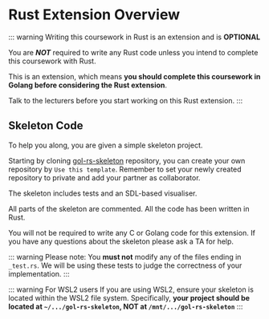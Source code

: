 # Rust Extension Overview

::: warning Writing this coursework in Rust is an extension and is **OPTIONAL**

You are ***NOT*** required to write any Rust code unless you intend to complete this coursework with Rust.

This is an extension, which means **you should complete this coursework in Golang before considering the Rust extension**.

Talk to the lecturers before you start working on this Rust extension.
:::

## Skeleton Code

To help you along, you are given a simple skeleton project.

Starting by cloning [gol-rs-skeleton](https://github.com/UoB-CSA/gol-rs-skeleton) repository, you can create your own repository by `Use this template`. Remember to set your newly created repository to private and add your partner as collaborator.

The skeleton includes tests and an SDL-based visualiser.

All parts of the skeleton are commented. All the code has been written in Rust.

You will not be required to write any C or Golang code for this extension. If you have any questions about the skeleton please ask a TA for help.

::: warning Please note:
You **must not** modify any of the files ending in `_test.rs`. We will be using these tests to judge the correctness of your implementation.
:::

::: warning For WSL2 users
If you are using WSL2, ensure your skeleton is located within the WSL2 file system. Specifically, **your project should be located at `~/.../gol-rs-skeleton`, NOT at `/mnt/.../gol-rs-skeleton`**
:::
